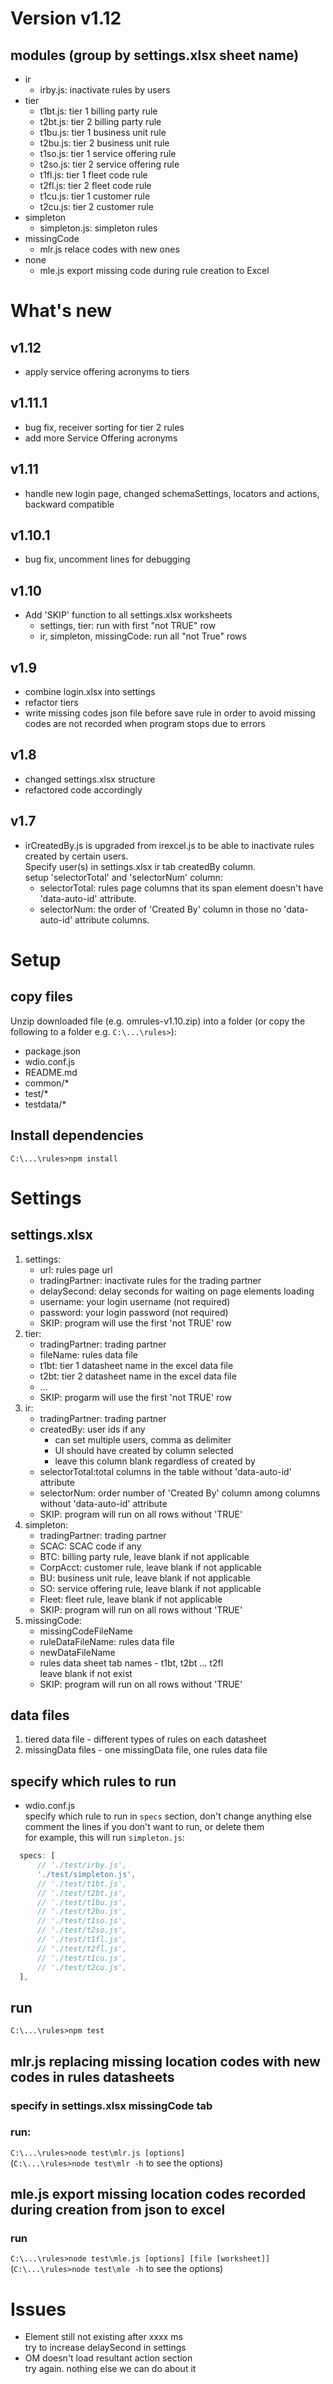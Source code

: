 # Version v1.12
## modules (group by settings.xlsx sheet name)
  - ir  
    - irby.js: inactivate rules by users  
  - tier  
    - t1bt.js: tier 1 billing party rule  
    - t2bt.js: tier 2 billing party rule  
    - t1bu.js: tier 1 business unit rule  
    - t2bu.js: tier 2 business unit rule  
    - t1so.js: tier 1 service offering rule  
    - t2so.js: tier 2 service offering rule  
    - t1fl.js: tier 1 fleet code rule  
    - t2fl.js: tier 2 fleet code rule  
    - t1cu.js: tier 1 customer rule
    - t2cu.js: tier 2 customer rule
  - simpleton  
    - simpleton.js: simpleton rules  
  - missingCode  
    - mlr.js relace codes with new ones  
  - none
    - mle.js export missing code during rule creation to Excel

# What's new
## v1.12
  - apply service offering acronyms to tiers 
## v1.11.1
  - bug fix, receiver sorting for tier 2 rules  
  - add more Service Offering acronyms  
## v1.11
  - handle new login page, changed schemaSettings, locators and actions, backward compatible
## v1.10.1
  - bug fix, uncomment lines for debugging
## v1.10
  - Add 'SKIP' function to all settings.xlsx worksheets
    - settings, tier: run with first "not TRUE" row
    - ir, simpleton, missingCode: run all "not True" rows
## v1.9
  - combine login.xlsx into settings
  - refactor tiers
  - write missing codes json file before save rule in order to avoid missing codes are not recorded when program stops due to errors
## v1.8
  - changed settings.xlsx structure
  - refactored code accordingly
## v1.7
  - irCreatedBy.js is upgraded from irexcel.js to be able to inactivate rules created by certain users.  
    Specify user(s) in settings.xlsx ir tab createdBy column.  
    setup 'selectorTotal' and 'selectorNum' column:  
    - selectorTotal: rules page columns that its span element doesn't have 'data-auto-id' attribute.
    - selectorNum: the order of 'Created By' column in those no 'data-auto-id' attribute columns.
# Setup

## copy files
Unzip downloaded file (e.g. omrules-v1.10.zip) into a folder
(or copy the following to a folder e.g. `C:\...\rules>`):
  - package.json
  - wdio.conf.js
  - README.md
  - common/*
  - test/*
  - testdata/*

## Install dependencies
`C:\...\rules>npm install`

# Settings
## settings.xlsx
1. settings:
    - url: rules page url  
    - tradingPartner: inactivate rules for the trading partner 
    - delaySecond: delay seconds for waiting on page elements loading 
    - username: your login username (not required)
    - password: your login password (not required)
    - SKIP: program will use the first 'not TRUE' row
2. tier:  
    - tradingPartner: trading partner
    - fileName: rules data file  
    - t1bt: tier 1 datasheet name in the excel data file  
    - t2bt: tier 2 datasheet name in the excel data file  
    - ...  
    - SKIP: progarm will use the first 'not TRUE' row
3. ir:  
    - tradingPartner: trading partner
    - createdBy: user ids if any  
      - can set multiple users, comma as delimiter  
      - UI should have created by column selected  
      - leave this column blank regardless of created by  
    - selectorTotal:total columns in the table without 'data-auto-id' attribute
    - selectorNum: order number of 'Created By' column among columns without 'data-auto-id' attribute
    - SKIP: program will run on all rows without 'TRUE'
3. simpleton:
    - tradingPartner: trading partner  
    - SCAC: SCAC code if any
    - BTC: billing party rule, leave blank if not applicable
    - CorpAcct: customer rule, leave blank if not applicable
    - BU: business unit rule, leave blank if not applicable
    - SO: service offering rule, leave blank if not applicable
    - Fleet: fleet rule, leave blank if not applicable
    - SKIP: program will run on all rows without 'TRUE'
4. missingCode:  
    - missingCodeFileName  
    - ruleDataFileName: rules data file  
    - newDataFileName  
    - rules data sheet tab names - t1bt, t2bt ... t2fl  
      leave blank if not exist  
    - SKIP: program will run on all rows without 'TRUE'
## data files  
1. tiered data file - different types of rules on each datasheet  
2. missingData files - one missingData file, one rules data file  
## specify which rules to run
*  wdio.conf.js  
  specify which rule to run in `specs` section, don't change anything else    
  comment the lines if you don't want to run, or delete them  
  for example, this will run `simpleton.js`:
```javascript
  specs: [
      // './test/irby.js',
      './test/simpleton.js',
      // './test/t1bt.js',
      // './test/t2bt.js',
      // './test/t1bu.js',
      // './test/t2bu.js',
      // './test/t1so.js',
      // './test/t2so.js',
      // './test/t1fl.js',
      // './test/t2fl.js',
      // './test/t1cu.js',
      // './test/t2cu.js',        
  ],
```
## run
`C:\...\rules>npm test`  

## mlr.js replacing missing location codes with new codes in rules datasheets
### specify in settings.xlsx missingCode tab
### run:
`C:\...\rules>node test\mlr.js [options] `  
(`C:\...\rules>node test\mlr -h` to see the options)

## mle.js export missing location codes recorded during creation from json to excel
### run
`C:\...\rules>node test\mle.js [options] [file [worksheet]]`  
(`C:\...\rules>node test\mle -h` to see the options)

# Issues
- Element still not existing after xxxx ms  
  try to increase delaySecond in settings
- OM doesn't load resultant action section  
  try again. nothing else we can do about it